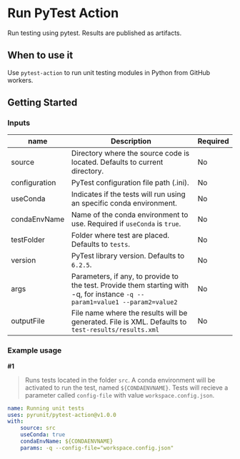 # Run PyTest Action

Run testing using pytest. Results are published as artifacts.

## When to use it

Use `pytest-action` to run unit testing modules in Python from GitHub workers.

## Getting Started

### Inputs

| name              | Description | Required |
|-------------------|-------------|----------|
| source            | Directory where the source code is located. Defaults to current directory. | No |
| configuration     | PyTest configuration file path (.ini). | No |
| useConda          | Indicates if the tests will run using an specific conda environment. | No |
| condaEnvName      | Name of the conda environment to use. Required if `useConda` is `true`. | No | 
| testFolder        | Folder where test are placed. Defaults to `tests`. | No |
| version           | PyTest library version. Defaults to `6.2.5`. | No |
| args              | Parameters, if any, to provide to the test. Provide them starting with -q, for instance `-q --param1=value1 --param2=value2` | No |
| outputFile        | File name where the results will be generated. File is XML. Defaults to `test-results/results.xml` | No |


### Example usage

**#1**
> Runs tests located in the folder `src`. A conda environment will be activated to run the test, named `${CONDAENVNAME}`. Tests will recieve a parameter called `config-file` with value `workspace.config.json`.

```yml
name: Running unit tests
uses: pyrunit/pytest-action@v1.0.0
with:
    source: src
    useConda: true
    condaEnvName: ${CONDAENVNAME}
    params: -q --config-file="workspace.config.json"
```